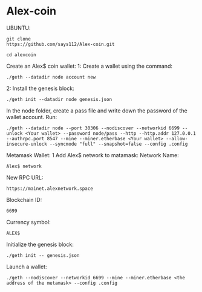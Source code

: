 # Alex-coin
UBUNTU:
```
git clone 
https://github.com/says112/Alex-coin.git
```
```
cd alexcoin
```
Create an Alex$ coin wallet: 1: Create a wallet using the command:
 ```
./geth --datadir node account new
 ```
2: Install the genesis block:
 ```
./geth init --datadir node genesis.json
 ```
In the node folder, create a pass file and write down the password of the wallet account. Run: 
```
./geth --datadir node --port 30306 --nodiscover --networkid 6699 --unlock <Your wallet> --password node/pass --http --http.addr 127.0.0.1 --authrpc.port 8547 --mine --miner.etherbase <Your wallet> --allow-insecure-unlock --syncmode "full" --snapshot=false --config .config
```
Metamask Wallet:
1 Add Alex$ network to matamask:
Network Name:
 ```
Alex$ network
 ```
New RPC URL:
 ```
https://mainet.alexnetwork.space
 ```
Blockchain ID: 
 ```
6699
 ```
Currency symbol:
 ```
ALEX$
 ```
Initialize the genesis block:
```
./geth init -- genesis.json
```
Launch a wallet:
 ```
./geth --nodiscover --networkid 6699 --mine --miner.etherbase <the address of the metamask> --config .config
 ```

